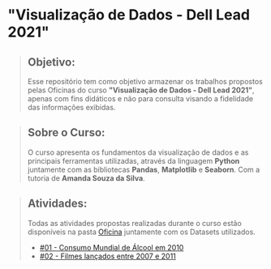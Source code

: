 # "Visualização de Dados - Dell Lead 2021"

>## Objetivo:
> Esse repositório tem como objetivo armazenar os trabalhos propostos pelas Oficinas do curso **"Visualização de Dados - Dell Lead 2021"**, apenas com fins didáticos e não para consulta visando a fidelidade das informações exibidas.

>## Sobre o Curso:
> O curso apresenta os fundamentos da visualização de dados e as principais ferramentas utilizadas, através da linguagem **Python** juntamente com as bibliotecas
> **Pandas**, **Matplotlib** e **Seaborn**. Com a tutoria de **Amanda Souza da Silva**.

>## Atividades:
>Todas as atividades propostas realizadas durante o curso estão disponíveis na pasta [Oficina](https://github.com/vinicius-hso/data-visualization-dell-course-2021/tree/main/Oficina) juntamente com os Datasets utilizados. 
>
> - [#01 - Consumo Mundial de Álcool em 2010](https://github.com/vinicius-hso/data-visualization-dell-course-2021/blob/main/Oficina/Oficina%20-%20Aula%201.1.ipynb)
> - [#02 - Filmes lançados entre 2007 e 2011](https://github.com/vinicius-hso/data-visualization-dell-course-2021/blob/main/Oficina/Oficina%20-%20Aula%202.1.ipynb)
